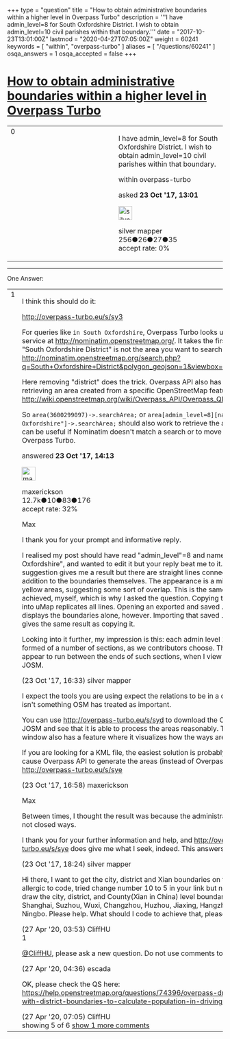 +++
type = "question"
title = "How to obtain administrative boundaries within a higher level in Overpass Turbo"
description = '''I have admin_level=8 for South Oxfordshire District. I wish to obtain admin_level=10 civil parishes within that boundary.'''
date = "2017-10-23T13:01:00Z"
lastmod = "2020-04-27T07:05:00Z"
weight = 60241
keywords = [ "within", "overpass-turbo" ]
aliases = [ "/questions/60241" ]
osqa_answers = 1
osqa_accepted = false
+++

<div class="headNormal">

# [How to obtain administrative boundaries within a higher level in Overpass Turbo](/questions/60241/how-to-obtain-administrative-boundaries-within-a-higher-level-in-overpass-turbo)

</div>

<div id="main-body">

<div id="askform">

<table id="question-table" style="width:100%;">
<colgroup>
<col style="width: 50%" />
<col style="width: 50%" />
</colgroup>
<tbody>
<tr>
<td style="width: 30px; vertical-align: top"><div class="vote-buttons">
<span id="post-60241-upvote" class="ajax-command post-vote up" rel="nofollow" title="I like this post (click again to cancel)"> </span>
<div id="post-60241-score" class="post-score" title="current number of votes">
0
</div>
<span id="post-60241-downvote" class="ajax-command post-vote down" rel="nofollow" title="I dont like this post (click again to cancel)"> </span> <span id="favorite-mark" class="ajax-command favorite-mark" rel="nofollow" title="mark/unmark this question as favorite (click again to cancel)"> </span>
<div id="favorite-count" class="favorite-count">
&#10;</div>
</div></td>
<td><div id="item-right">
<div class="question-body">
<p>I have admin_level=8 for South Oxfordshire District. I wish to obtain admin_level=10 civil parishes within that boundary.</p>
</div>
<div id="question-tags" class="tags-container tags">
<span class="post-tag tag-link-within" rel="tag" title="see questions tagged &#39;within&#39;">within</span> <span class="post-tag tag-link-overpass-turbo" rel="tag" title="see questions tagged &#39;overpass-turbo&#39;">overpass-turbo</span>
</div>
<div id="question-controls" class="post-controls">
&#10;</div>
<div class="post-update-info-container">
<div class="post-update-info post-update-info-user">
<p>asked <strong>23 Oct '17, 13:01</strong></p>
<img src="https://secure.gravatar.com/avatar/ffcc41f13929627742b4936ec178c6f1?s=32&amp;d=identicon&amp;r=g" class="gravatar" width="32" height="32" alt="silver%20mapper&#39;s gravatar image" />
<p><span>silver mapper</span><br />
<span class="score" title="256 reputation points">256</span><span title="26 badges"><span class="badge1">●</span><span class="badgecount">26</span></span><span title="27 badges"><span class="silver">●</span><span class="badgecount">27</span></span><span title="35 badges"><span class="bronze">●</span><span class="badgecount">35</span></span><br />
<span class="accept_rate" title="Rate of the user&#39;s accepted answers">accept rate:</span> <span title="silver mapper has no accepted answers">0%</span></p>
</div>
</div>
<div id="comments-container-60241" class="comments-container">
&#10;</div>
<div id="comment-tools-60241" class="comment-tools">
&#10;</div>
<div class="clear">
&#10;</div>
<div id="comment-60241-form-container" class="comment-form-container">
&#10;</div>
<div class="clear">
&#10;</div>
</div></td>
</tr>
</tbody>
</table>

------------------------------------------------------------------------

<div class="tabBar">

<span id="sort-top"></span>

<div class="headQuestions">

One Answer:

</div>

</div>

<span id="60243"></span>

<div id="answer-container-60243" class="answer">

<table style="width:100%;">
<colgroup>
<col style="width: 50%" />
<col style="width: 50%" />
</colgroup>
<tbody>
<tr>
<td style="width: 30px; vertical-align: top"><div class="vote-buttons">
<span id="post-60243-upvote" class="ajax-command post-vote up" rel="nofollow" title="I like this post (click again to cancel)"> </span>
<div id="post-60243-score" class="post-score" title="current number of votes">
1
</div>
<span id="post-60243-downvote" class="ajax-command post-vote down" rel="nofollow" title="I dont like this post (click again to cancel)"> </span>
</div></td>
<td><div class="item-right">
<div class="answer-body">
<p>I think this should do it:</p>
<p><a href="http://overpass-turbo.eu/s/sy3">http://overpass-turbo.eu/s/sy3</a></p>
<p>For queries like <code>in South Oxfordshire</code>, Overpass Turbo looks up the name using the service at <a href="http://nominatim.openstreetmap.org/">http://nominatim.openstreetmap.org/</a>. It takes the first result, which for "South Oxfordshire District" is not the area you want to search in: <a href="http://nominatim.openstreetmap.org/search.php?q=South+Oxfordshire+District&amp;polygon_geojson=1&amp;viewbox=">http://nominatim.openstreetmap.org/search.php?q=South+Oxfordshire+District&amp;polygon_geojson=1&amp;viewbox=</a></p>
<p>Here removing "district" does the trick. Overpass API also has some ways of retrieving an area created from a specific OpenStreetMap feature: <a href="http://wiki.openstreetmap.org/wiki/Overpass_API/Overpass_QL#By_area_.28area.29">http://wiki.openstreetmap.org/wiki/Overpass_API/Overpass_QL#By_area_.28area.29</a></p>
<p>So <code>area(3600299097)-&gt;.searchArea;</code> or <code>area[admin_level=8][name="South Oxfordshire"]-&gt;.searchArea;</code> should also work to retrieve the area. These methods can be useful if Nominatim doesn't match a search or to move the query out of Overpass Turbo.</p>
</div>
<div class="answer-controls post-controls">
&#10;</div>
<div class="post-update-info-container">
<div class="post-update-info post-update-info-user">
<p>answered <strong>23 Oct '17, 14:13</strong></p>
<img src="https://secure.gravatar.com/avatar/c860445e868ebb21da141635a4aa7b06?s=32&amp;d=identicon&amp;r=g" class="gravatar" width="32" height="32" alt="maxerickson&#39;s gravatar image" />
<p><span>maxerickson</span><br />
<span class="score" title="12700 reputation points"><span>12.7k</span></span><span title="10 badges"><span class="badge1">●</span><span class="badgecount">10</span></span><span title="83 badges"><span class="silver">●</span><span class="badgecount">83</span></span><span title="176 badges"><span class="bronze">●</span><span class="badgecount">176</span></span><br />
<span class="accept_rate" title="Rate of the user&#39;s accepted answers">accept rate:</span> <span title="maxerickson has 93 accepted answers">32%</span></p>
</div>
</div>
<div id="comments-container-60243" class="comments-container">
<span id="60246"></span>
<div id="comment-60246" class="comment">
<div id="post-60246-score" class="comment-score">
&#10;</div>
<div class="comment-text">
<p>Max</p>
<p>I thank you for your prompt and informative reply.</p>
<p>I realised my post should have read "admin_level"=8 and name="South Oxfordshire", and wanted to edit it but your reply beat me to it. Running your suggestion gives me a result but there are straight lines connecting certain points in addition to the boundaries themselves. The appearance is a mixture of white and yellow areas, suggesting some sort of overlap. This is the same result as I have achieved, myself, which is why I asked the question. Copying the result as a .kml file into uMap replicates all lines. Opening an exported and saved .kml file into JOSM displays the boundaries alone, however. Importing that saved .kml file into uMap gives the same result as copying it.</p>
<p>Looking into it further, my impression is this: each admin level 10 boundary is formed of a number of sections, as we contributors choose. The straight lines appear to run between the ends of such sections, when I view and select sections in JOSM.</p>
</div>
<div id="comment-60246-info" class="comment-info">
<span class="comment-age">(23 Oct '17, 16:33)</span> <span class="comment-user userinfo">silver mapper</span>
</div>
</div>
<span id="60247"></span>
<div id="comment-60247" class="comment">
<div id="post-60247-score" class="comment-score">
&#10;</div>
<div class="comment-text">
<p>I expect the tools you are using expect the relations to be in a certain order, which isn't something OSM has treated as important.</p>
<p>You can use <a href="http://overpass-turbo.eu/s/syd">http://overpass-turbo.eu/s/syd</a> to download the OSM data directly into JOSM and see that it is able to process the areas reasonably. The relation editor window also has a feature where it visualizes how the ways are connected.</p>
<p>If you are looking for a KML file, the easiest solution is probably <code>out geom;</code> which will cause Overpass API to generate the areas (instead of Overpass Turbo): <a href="http://overpass-turbo.eu/s/sye">http://overpass-turbo.eu/s/sye</a></p>
</div>
<div id="comment-60247-info" class="comment-info">
<span class="comment-age">(23 Oct '17, 16:58)</span> <span class="comment-user userinfo">maxerickson</span>
</div>
</div>
<span id="60249"></span>
<div id="comment-60249" class="comment">
<div id="post-60249-score" class="comment-score">
&#10;</div>
<div class="comment-text">
<p>Max</p>
<p>Between times, I thought the result was because the administrative boundaries are not closed ways.</p>
<p>I thank you for your further information and help, and <a href="http://overpass-turbo.eu/s/sye">http://overpass-turbo.eu/s/sye</a> does give me what I seek, indeed. This answers my post.</p>
</div>
<div id="comment-60249-info" class="comment-info">
<span class="comment-age">(23 Oct '17, 18:24)</span> <span class="comment-user userinfo">silver mapper</span>
</div>
</div>
<span id="74389"></span>
<div id="comment-74389" class="comment">
<div id="post-74389-score" class="comment-score">
&#10;</div>
<div class="comment-text">
<p>Hi there, I want to get the city, district and Xian boundaries on that website too. I'm allergic to code, tried change number 10 to 5 in your link but not work. I want to draw the city, district, and County(Xian in China) level boundaries of those cities: Shanghai, Suzhou, Wuxi, Changzhou, Huzhou, Jiaxing, Hangzhou, Shaoxing and Ningbo. Please help. What should I code to achieve that, please</p>
</div>
<div id="comment-74389-info" class="comment-info">
<span class="comment-age">(27 Apr '20, 03:53)</span> <span class="comment-user userinfo">CliffHU</span>
</div>
</div>
<span id="74392"></span>
<div id="comment-74392" class="comment">
<div id="post-74392-score" class="comment-score">
1
</div>
<div class="comment-text">
<p><a href="https://help.openstreetmap.org/users/18244/cliffhu">@CliffHU</a>, please ask a new question. Do not use comments to ask new questions.</p>
</div>
<div id="comment-74392-info" class="comment-info">
<span class="comment-age">(27 Apr '20, 04:36)</span> <span class="comment-user userinfo">escada</span>
</div>
</div>
<span id="74397"></span>
<div id="comment-74397" class="comment not_top_scorer">
<div id="post-74397-score" class="comment-score">
&#10;</div>
<div class="comment-text">
<p>OK, please check the QS here: <a href="https://help.openstreetmap.org/questions/74396/overpass-draw-multiple-cities-with-district-boundaries-to-calculate-population-in-driving-range">https://help.openstreetmap.org/questions/74396/overpass-draw-multiple-cities-with-district-boundaries-to-calculate-population-in-driving-range</a></p>
</div>
<div id="comment-74397-info" class="comment-info">
<span class="comment-age">(27 Apr '20, 07:05)</span> <span class="comment-user userinfo">CliffHU</span>
</div>
</div>
</div>
<div id="comment-tools-60243" class="comment-tools">
<span class="comments-showing"> showing 5 of 6 </span> <a href="#" class="show-all-comments-link">show 1 more comments</a>
</div>
<div class="clear">
&#10;</div>
<div id="comment-60243-form-container" class="comment-form-container">
&#10;</div>
<div class="clear">
&#10;</div>
</div></td>
</tr>
</tbody>
</table>

</div>

<div class="paginator-container-left">

</div>

</div>

</div>

